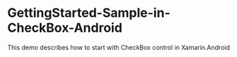 # GettingStarted-Sample-in-CheckBox-Android
This demo describes how to start with CheckBox control in Xamarin.Android
